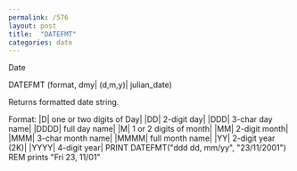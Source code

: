 ```yaml
---
permalink: /576
layout: post
title:  "DATEFMT"
categories: date
---
```

Date

DATEFMT (format, dmy| (d,m,y)| julian_date)

Returns formatted date string.


Format:
|D|  one or two digits of Day|
|DD|  2-digit day|
|DDD|  3-char day name|
|DDDD|  full day name|
|M|  1 or 2 digits of month|
|MM|  2-digit month|
|MMM|  3-char month name|
|MMMM|  full month name|
|YY|  2-digit year (2K)|
|YYYY|  4-digit year|
PRINT DATEFMT("ddd dd, mm/yy", "23/11/2001")
REM prints "Fri 23, 11/01"


